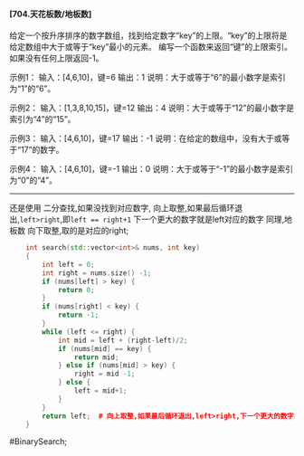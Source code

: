#### [704.天花板数/地板数]
给定一个按升序排序的数字数组，找到给定数字“key”的上限。“key”的上限将是给定数组中大于或等于“key”最小的元素。
编写一个函数来返回“键”的上限索引。如果没有任何上限返回-1。

示例1：
输入：[4,6,10]，键=6
输出：1
说明：大于或等于“6”的最小数字是索引为“1”的“6”。

示例2：
输入：[1,3,8,10,15]，键=12
输出：4
说明：大于或等于“12”的最小数字是索引为“4”的“15”。

示例3：
输入：[4,6,10]，键=17
输出：-1
说明：在给定的数组中，没有大于或等于“17”的数字。

示例4：
输入：[4,6,10]，键=-1
输出：0
说明：大于或等于“-1”的最小数字是索引为“0”的“4”。
---- ----
还是使用 二分查找,如果没找到对应数字,
向上取整,如果最后循环退出,`left>right`,即`left == right+1`
下一个更大的数字就是left对应的数字
同理,地板数 向下取整,取的是对应的right;
```cpp
    int search(std::vector<int>& nums, int key)
    {
        int left = 0;
        int right = nums.size() -1;
        if (nums[left] > key) {
            return 0;
        }
        if (nums[right] < key) {
            return -1;
        }
        while (left <= right) {
            int mid = left + (right-left)/2;
            if (nums[mid] == key) {
                return mid;
            } else if (nums[mid] > key) {
                right = mid -1;
            } else {
                left = mid+1;
            }
        }
        return left;  # 向上取整,如果最后循环退出,left>right,下一个更大的数字就是left对应的数字
    }
```
#BinarySearch;
